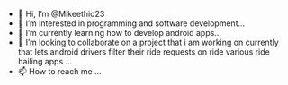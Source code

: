 - 👋 Hi, I’m @Mikeethio23
- 👀 I’m interested in programming and software development...
- 🌱 I’m currently learning how to develop android apps...
- 💞️ I’m looking to collaborate on a project that i am working on currently that lets android drivers filter their ride requests on ride various ride hailing apps ...
- 📫 How to reach me ...

<!---
Mikeethio23/Mikeethio23 is a ✨ special ✨ repository because its `README.md` (this file) appears on your GitHub profile.
You can click the Preview link to take a look at your changes.
--->
